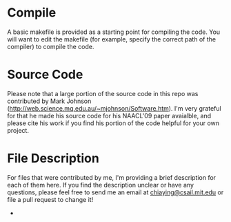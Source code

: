 # Compile 
A basic makefile is provided as a starting point for compiling the code. You will want to edit the makefile (for example, specify the correct path of the compiler) to compile the code.

# Source Code
Please note that a large portion of the source code in this repo was contributed by Mark Johnson (http://web.science.mq.edu.au/~mjohnson/Software.htm). I'm very grateful for that he made his source code for his NAACL'09 paper avaialble, and please cite his work if you find his portion of the code helpful for your own project.

# File Description
For files that were contributed by me, I'm providing a brief description for each of them here. If you find the description unclear or have any questions, please feel free to send me an email at chiaying@csail.mit.edu or file a pull request to change it!

* 
